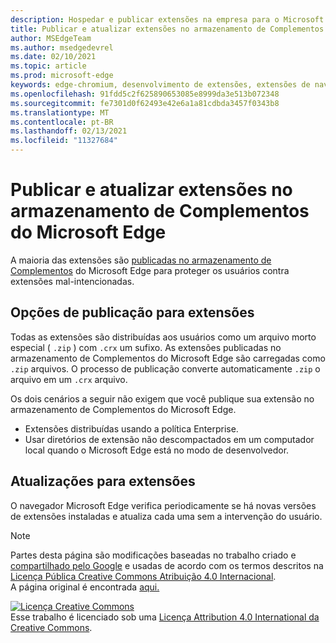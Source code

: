 ```yaml
---
description: Hospedar e publicar extensões na empresa para o Microsoft Edge (Chromium).
title: Publicar e atualizar extensões no armazenamento de Complementos do Microsoft Edge
author: MSEdgeTeam
ms.author: msedgedevrel
ms.date: 02/10/2021
ms.topic: article
ms.prod: microsoft-edge
keywords: edge-chromium, desenvolvimento de extensões, extensões de navegador, complementos, partner center, desenvolvedor
ms.openlocfilehash: 91fdd5c2f625890653085e8999da3e513b072348
ms.sourcegitcommit: fe7301d0f62493e42e6a1a81cdbda3457f0343b8
ms.translationtype: MT
ms.contentlocale: pt-BR
ms.lasthandoff: 02/13/2021
ms.locfileid: "11327684"
---
```

# Publicar e atualizar extensões no armazenamento de Complementos do Microsoft Edge  

A maioria das extensões são [publicadas no armazenamento de Complementos][MicrosoftMicrosoftedgeInsiderAddonsEdgeextensions] do Microsoft Edge para proteger os usuários contra extensões mal-intencionadas.  

## Opções de publicação para extensões  

Todas as extensões são distribuídas aos usuários como um arquivo morto especial \( `.zip` \) com `.crx` um sufixo.  As extensões publicadas no armazenamento de Complementos do Microsoft Edge são carregadas como `.zip` arquivos.  O processo de publicação converte automaticamente `.zip` o arquivo em um `.crx` arquivo.  

Os dois cenários a seguir não exigem que você publique sua extensão no armazenamento de Complementos do Microsoft Edge.  

*   Extensões distribuídas usando a política Enterprise.  
*   Usar diretórios de extensão não descompactados em um computador local quando o Microsoft Edge está no modo de desenvolvedor.  

## Atualizações para extensões

O navegador Microsoft Edge verifica periodicamente se há novas versões de extensões instaladas e atualiza cada uma sem a intervenção do usuário.  

<!-- links -->  

[MicrosoftMicrosoftedgeInsiderAddonsEdgeextensions]: https://microsoftedge.microsoft.com/insider-addons/category/EdgeExtensions "Extensões - Complementos do Microsoft Edge Insider | Microsoft"  

> [!NOTE]
> Partes desta página são modificações baseadas no trabalho criado e [compartilhado pelo Google][GoogleSitePolicies] e usadas de acordo com os termos descritos na [Licença Pública Creative Commons Atribuição 4.0 Internacional][CCA4IL].  
> A página original é encontrada [aqui.](https://developer.chrome.com/extensions/hosting)  

[![Licença Creative Commons][CCby4Image]][CCA4IL]  
Esse trabalho é licenciado sob uma [Licença Attribution 4.0 International da Creative Commons][CCA4IL].  

[CCA4IL]: https://creativecommons.org/licenses/by/4.0  
[CCby4Image]: https://i.creativecommons.org/l/by/4.0/88x31.png  
[GoogleSitePolicies]: https://developers.google.com/terms/site-policies  
